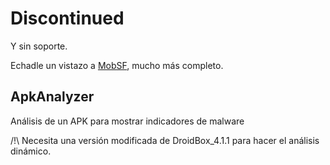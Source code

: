 # Discontinued
Y sin soporte.

Echadle un vistazo a [MobSF](https://github.com/MobSF/Mobile-Security-Framework-MobSF), mucho más completo.

## ApkAnalyzer
Análisis de un APK para mostrar indicadores de malware

/!\ Necesita una versión modificada de DroidBox_4.1.1 para hacer el análisis dinámico.
